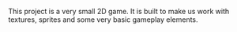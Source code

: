This project is a very small 2D game. It is built to make us work with textures, sprites and some very basic gameplay elements.
